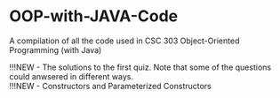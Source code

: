 # OOP-with-JAVA-Code
A compilation of all the code used in CSC 303 Object-Oriented Programming (with Java)

!!!NEW - The solutions to the first quiz. Note that some of the questions could anwsered in different ways.  
!!!NEW - Constructors and Parameterized Constructors
